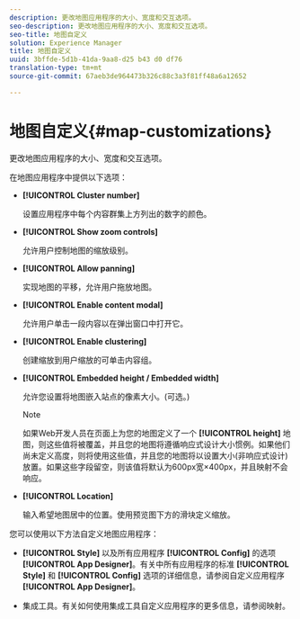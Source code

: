 ```yaml
---
description: 更改地图应用程序的大小、宽度和交互选项。
seo-description: 更改地图应用程序的大小、宽度和交互选项。
seo-title: 地图自定义
solution: Experience Manager
title: 地图自定义
uuid: 3bffde-5d1b-41da-9aa8-d25 b43 d0 df76
translation-type: tm+mt
source-git-commit: 67aeb3de964473b326c88c3a3f81ff48a6a12652

---
```



# 地图自定义{#map-customizations}

更改地图应用程序的大小、宽度和交互选项。



在地图应用程序中提供以下选项：

* **[!UICONTROL Cluster number]**

   设置应用程序中每个内容群集上方列出的数字的颜色。

* **[!UICONTROL Show zoom controls]**

   允许用户控制地图的缩放级别。

* **[!UICONTROL Allow panning]**

   实现地图的平移，允许用户拖放地图。

* **[!UICONTROL Enable content modal]**

   允许用户单击一段内容以在弹出窗口中打开它。

* **[!UICONTROL Enable clustering]**

   创建缩放到用户缩放的可单击内容组。

* **[!UICONTROL Embedded height / Embedded width]**

   允许您设置将地图嵌入站点的像素大小。(可选。)

   >[!NOTE]
   >
   >如果Web开发人员在页面上为您的地图定义了一个 **[!UICONTROL height]** 地图，则这些值将被覆盖，并且您的地图将遵循响应式设计大小惯例。如果他们尚未定义高度，则将使用这些值，并且您的地图将以设置大小(非响应式设计)放置。如果这些字段留空，则该值将默认为600px宽×400px，并且映射不会响应。

* **[!UICONTROL Location]**

   输入希望地图居中的位置。使用预览图下方的滑块定义缩放。

您可以使用以下方法自定义地图应用程序：

* **[!UICONTROL Style]** 以及所有应用程序 **[!UICONTROL Config]** 的选项 **[!UICONTROL App Designer]**。有关中所有应用程序的标准 **[!UICONTROL Style]** 和 **[!UICONTROL Config]** 选项的详细信息，请参阅自定义应用程序 **[!UICONTROL App Designer]**。

* 集成工具。有关如何使用集成工具自定义应用程序的更多信息，请参阅映射。

